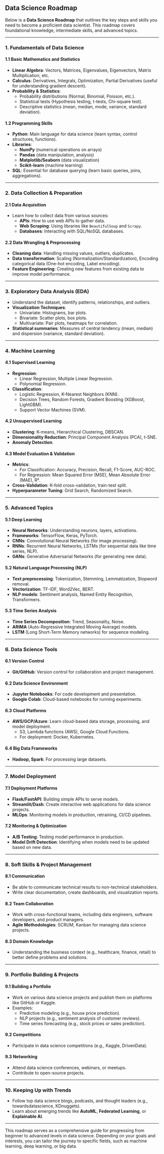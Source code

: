 ## Data Science Roadmap

Below is a ****Data Science Roadmap**** that outlines the key steps and skills you need to become a proficient data scientist. This roadmap covers foundational knowledge, intermediate skills, and advanced topics.

---

### **1. Fundamentals of Data Science**

#### **1.1 Basic Mathematics and Statistics**
- **Linear Algebra**: Vectors, Matrices, Eigenvalues, Eigenvectors, Matrix Multiplication, etc.
- **Calculus**: Derivatives, Integrals, Optimization, Partial Derivatives (useful for understanding gradient descent).
- **Probability & Statistics**:
  - Probability distributions (Normal, Binomial, Poisson, etc.).
  - Statistical tests (Hypothesis testing, t-tests, Chi-square test).
  - Descriptive statistics (mean, median, mode, variance, standard deviation).

#### **1.2 Programming Skills**
- **Python**: Main language for data science (learn syntax, control structures, functions).
- **Libraries**: 
  - **NumPy** (numerical operations on arrays)
  - **Pandas** (data manipulation, analysis)
  - **Matplotlib/Seaborn** (data visualization)
  - **Scikit-learn** (machine learning)
- **SQL**: Essential for database querying (learn basic queries, joins, aggregations).

---

### **2. Data Collection & Preparation**

#### **2.1 Data Acquisition**
- Learn how to collect data from various sources:
  - **APIs**: How to use web APIs to gather data.
  - **Web Scraping**: Using libraries like `BeautifulSoup` and `Scrapy`.
  - **Databases**: Interacting with SQL/NoSQL databases.

#### **2.2 Data Wrangling & Preprocessing**
- **Cleaning data**: Handling missing values, outliers, duplicates.
- **Data transformation**: Scaling (Normalization/Standardization), Encoding categorical data (One-hot encoding, Label encoding).
- **Feature Engineering**: Creating new features from existing data to improve model performance.

---

### **3. Exploratory Data Analysis (EDA)**
- Understand the dataset, identify patterns, relationships, and outliers.
- **Visualization Techniques**: 
  - Univariate: Histograms, bar plots.
  - Bivariate: Scatter plots, box plots.
  - Multivariate: Pair plots, heatmaps for correlation.
- **Statistical summaries**: Measures of central tendency (mean, median) and dispersion (variance, standard deviation).

---

### **4. Machine Learning**

#### **4.1 Supervised Learning**
- **Regression**:
  - Linear Regression, Multiple Linear Regression.
  - Polynomial Regression.
- **Classification**:
  - Logistic Regression, K-Nearest Neighbors (KNN).
  - Decision Trees, Random Forests, Gradient Boosting (XGBoost, LightGBM).
  - Support Vector Machines (SVM).

#### **4.2 Unsupervised Learning**
- **Clustering**: K-means, Hierarchical Clustering, DBSCAN.
- **Dimensionality Reduction**: Principal Component Analysis (PCA), t-SNE.
- **Anomaly Detection**.

#### **4.3 Model Evaluation & Validation**
- **Metrics**:
  - For Classification: Accuracy, Precision, Recall, F1-Score, AUC-ROC.
  - For Regression: Mean Squared Error (MSE), Mean Absolute Error (MAE), R².
- **Cross-Validation**: K-fold cross-validation, train-test split.
- **Hyperparameter Tuning**: Grid Search, Randomized Search.

---

### **5. Advanced Topics**

#### **5.1 Deep Learning**
- **Neural Networks**: Understanding neurons, layers, activations.
- **Frameworks**: TensorFlow, Keras, PyTorch.
- **CNNs**: Convolutional Neural Networks (for image processing).
- **RNNs**: Recurrent Neural Networks, LSTMs (for sequential data like time series, NLP).
- **GANs**: Generative Adversarial Networks (for generating new data).

#### **5.2 Natural Language Processing (NLP)**
- **Text preprocessing**: Tokenization, Stemming, Lemmatization, Stopword removal.
- **Vectorization**: TF-IDF, Word2Vec, BERT.
- **NLP models**: Sentiment analysis, Named Entity Recognition, Transformers.

#### **5.3 Time Series Analysis**
- **Time Series Decomposition**: Trend, Seasonality, Noise.
- **ARIMA** (Auto-Regressive Integrated Moving Average) models.
- **LSTM** (Long Short-Term Memory networks) for sequence modeling.

---

### **6. Data Science Tools**

#### **6.1 Version Control**
- **Git/GitHub**: Version control for collaboration and project management.

#### **6.2 Data Science Environment**
- **Jupyter Notebooks**: For code development and presentation.
- **Google Colab**: Cloud-based notebooks for running experiments.

#### **6.3 Cloud Platforms**
- **AWS/GCP/Azure**: Learn cloud-based data storage, processing, and model deployment.
  - S3, Lambda functions (AWS), Google Cloud Functions.
  - For deployment: Docker, Kubernetes.

#### **6.4 Big Data Frameworks**
- **Hadoop, Spark**: For processing large datasets.

---

### **7. Model Deployment**

#### **7.1 Deployment Platforms**
- **Flask/FastAPI**: Building simple APIs to serve models.
- **Streamlit/Dash**: Create interactive web applications for data science projects.
- **MLOps**: Monitoring models in production, retraining, CI/CD pipelines.

#### **7.2 Monitoring & Optimization**
- **A/B Testing**: Testing model performance in production.
- **Model Drift Detection**: Identifying when models need to be updated based on new data.

---

### **8. Soft Skills & Project Management**

#### **8.1 Communication**
- Be able to communicate technical results to non-technical stakeholders.
- Write clear documentation, create dashboards, and visualization reports.

#### **8.2 Team Collaboration**
- Work with cross-functional teams, including data engineers, software developers, and product managers.
- **Agile Methodologies**: SCRUM, Kanban for managing data science projects.

#### **8.3 Domain Knowledge**
- Understanding the business context (e.g., healthcare, finance, retail) to better define problems and solutions.

---

### **9. Portfolio Building & Projects**

#### **9.1 Building a Portfolio**
- Work on various data science projects and publish them on platforms like GitHub or Kaggle.
- Examples:
  - Predictive modeling (e.g., house price prediction).
  - NLP projects (e.g., sentiment analysis of customer reviews).
  - Time series forecasting (e.g., stock prices or sales prediction).

#### **9.2 Competitions**
- Participate in data science competitions (e.g., Kaggle, DrivenData).

#### **9.3 Networking**
- Attend data science conferences, webinars, or meetups.
- Contribute to open-source projects.

---

### **10. Keeping Up with Trends**

- Follow top data science blogs, podcasts, and thought leaders (e.g., towardsdatascience, KDnuggets).
- Learn about emerging trends like **AutoML**, **Federated Learning**, or **Explainable AI**.

---

This roadmap serves as a comprehensive guide for progressing from beginner to advanced levels in data science. Depending on your goals and interests, you can tailor the journey to specific fields, such as machine learning, deep learning, or big data.
